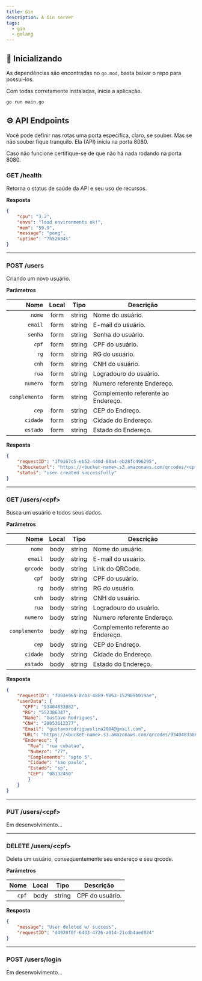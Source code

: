 ```yaml
---
title: Gin
description: A Gin server
tags:
  - gin
  - golang
---
```


## 🚀 Inicializando

As dependências são encontradas no `go.mod`, basta baixar o repo para possui-los. 

Com todas corretamente instaladas, inicie a aplicação.

```sh
go run main.go
```

## ⚙️ API Endpoints

Você pode definir nas rotas uma porta específica, claro, se souber. Mas se não souber fique tranquilo. Ela (API) inicia na porta 8080.

Caso não funcione certifique-se de que não há nada rodando na porta 8080.

### GET /health

Retorna o status de saúde da API e seu uso de recursos.

**Resposta**

```json
{
    "cpu": "3.2",
    "envs": "load environments ok!",
    "mem": "59.9",
    "message": "pong",
    "uptime": "7h52m34s"
}
```
---

### POST /users

Criando um novo usuário.

**Parâmetros**

| Nome | Local | Tipo | Descrição
|-------------:|:--------:|:-------:| --- |
| `nome`       | form | string  | Nome do usuário. |
| `email`      | form | string  | E-mail do usuário. |
| `senha`      | form | string  | Senha do usuário. |
| `cpf`        | form | string  | CPF do usuário. |
| `rg`         | form | string  | RG do usuário. | 
| `cnh`        | form | string  | CNH do usuário. |  
| `rua`        | form | string  | Logradouro do usuário. | 
| `numero`     | form | string  | Numero referente Endereço. | 
| `complemento`| form | string  | Complemento referente ao Endereço. | 
| `cep`        | form | string  | CEP do Endreço. | 
| `cidade`     | form | string  | Cidade do Endereço. | 
| `estado`     | form | string  | Estado do Endereço. | 

**Resposta**

```json
{
    "requestID": "1f9167c5-eb52-440d-80a4-eb28fc496295",
    "s3bucketurl": "https://<bucket-name>.s3.amazonaws.com/qrcodes/<cpf>.png",
    "status": "user created successfully"
}
```

---

### GET /users/\<cpf>

Busca um usuário e todos seus dados.

**Parâmetros**

| Nome | Local | Tipo | Descrição
|-------------:|:--------:|:-------:| --- |
| `nome`       | body | string  | Nome do usuário. |
| `email`      | body | string  | E-mail do usuário. |
| `qrcode`     | body | string  | Link do QRCode. |
| `cpf`        | body | string  | CPF do usuário. |
| `rg`         | body | string  | RG do usuário. | 
| `cnh`        | body | string  | CNH do usuário. |  
| `rua`        | body | string  | Logradouro do usuário. | 
| `numero`     | body | string  | Numero referente Endereço. | 
| `complemento`| body | string  | Complemento referente ao Endereço. | 
| `cep`        | body | string  | CEP do Endreço. | 
| `cidade`     | body | string  | Cidade do Endereço. | 
| `estado`     | body | string  | Estado do Endereço. | 

**Resposta**

```json
{
    "requestID": "f093e965-8cb3-4889-9863-152909b019ae",
    "userData": {
      "CPF": "93404833082",
      "RG": "552386347",
      "Name": "Gustavo Rodrigues",
      "CNH": "28053612377",
      "Email": "gustavorodrigueslima2004@gmail.com",
      "URL": "https://<bucket-name>.s3.amazonaws.com/qrcodes/93404833082.png",
      "Endereco": {
        "Rua": "rua cubatao",
        "Numero": "77",
        "Complemento": "apto 5",
        "Cidade": "sao paulo",
        "Estado": "sp",
        "CEP": "08132450"
		}
	}
}
```
---

### PUT /users/\<cpf>

Em desenvolvimento...

---

### DELETE /users/\<cpf>

Deleta um usuário, consequentemente seu endereço e seu qrcode.

**Parâmetros**

| Nome | Local | Tipo | Descrição
|-------------:|:--------:|:-------:| --- |
| `cpf`        | body | string  | CPF do usuário. |

**Resposta**

```json
{
    "message": "User deleted w/ success",
    "requestID": "d4920f0f-6433-4726-a014-21cdb4aed024"
}
```

---

### POST /users/login

Em desenvolvimento...
